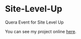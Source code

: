 # Site-Level-Up
Quera Event for Site Level Up

You can see my project online [here](https:aakbrhmd.github.io/Site-Level-Up/src).
